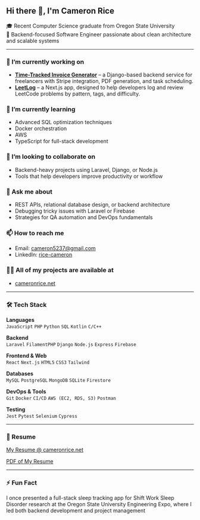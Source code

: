 ## Hi there 👋, I'm Cameron Rice

🎓 Recent Computer Science graduate from Oregon State University  
🧠 Backend-focused Software Engineer passionate about clean architecture and scalable systems

---

### 🔭 I’m currently working on
- **[Time-Tracked Invoice Generator](https://github.com/Rice-Cameron/invoice-generator)** – a Django-based backend service for freelancers with Stripe integration, PDF generation, and task scheduling.
- **[LeetLog](https://github.com/Rice-Cameron/LeetLog)** – a Next.js app, designed to help developers log and review LeetCode problems by pattern, tags, and difficulty.


### 🌱 I’m currently learning
- Advanced SQL optimization techniques  
- Docker orchestration
- AWS
- TypeScript for full-stack development  

### 👯 I’m looking to collaborate on
- Backend-heavy projects using Laravel, Django, or Node.js  
- Tools that help developers improve productivity or workflow

### 💬 Ask me about
- REST APIs, relational database design, or backend architecture  
- Debugging tricky issues with Laravel or Firebase  
- Strategies for QA automation and DevOps fundamentals

### 📫 How to reach me
- Email: cameron5237@gmail.com  
- LinkedIn: [rice-cameron](https://www.linkedin.com/in/rice-cameron)

### 👨‍💻 All of my projects are available at
- [cameronrice.net](https://www.cameronrice.net/)

---

### 🛠️ Tech Stack

**Languages**  
`JavaScript` `PHP` `Python` `SQL` `Kotlin` `C/C++`

**Backend**  
`Laravel` `FilamentPHP` `Django` `Node.js` `Express` `Firebase`

**Frontend & Web**  
`React` `Next.js` `HTML5` `CSS3` `Tailwind`

**Databases**  
`MySQL` `PostgreSQL` `MongoDB` `SQLite` `Firestore`

**DevOps & Tools**  
`Git` `Docker` `CI/CD` `AWS (EC2, RDS, S3)` `Postman`

**Testing**  
`Jest` `Pytest` `Selenium` `Cypress`

---

### 📄 Resume
[My Resume @ cameronrice.net](https://www.cameronrice.net/resume)

[PDF of My Resume](./2025CameronRiceResume.pdf)

---

### ⚡ Fun Fact
I once presented a full-stack sleep tracking app for Shift Work Sleep Disorder research at the Oregon State University Engineering Expo, where I led both backend development and project management
